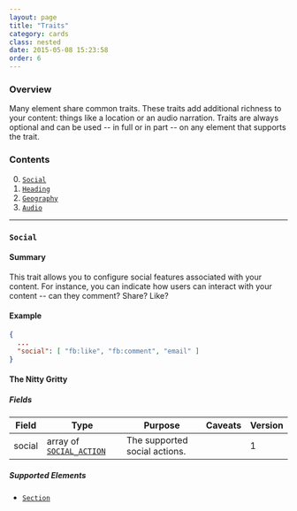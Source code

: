 ```yaml
---
layout: page
title: "Traits"
category: cards
class: nested
date: 2015-05-08 15:23:58
order: 6
---
```


### Overview

Many element share common traits. These traits add additional richness to your content: things like a location or an audio narration. Traits are always optional and can be used -- in full or in part -- on any element that supports the trait.

### Contents

0. [`Social`](#)
0. [`Heading`](#)
0. [`Geography`](#)
0. [`Audio`](#)

---

### `Social`

#### Summary

This trait allows you to configure social features associated with your content. For instance, you can indicate how users can interact with your content -- can they comment? Share? Like?

#### Example

````json
{
  ...
  "social": [ "fb:like", "fb:comment", "email" ]
}
````

#### The Nitty Gritty

##### Fields

| Field | Type | Purpose | Caveats | Version |
| ----- | ---- | ------- | ------- | ------- |
| social | array of [`SOCIAL_ACTION`](#) | The supported social actions. || 1 |

##### Supported Elements

 - [`Section`](#)


